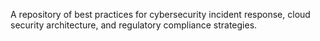 A repository of best practices for cybersecurity incident response, cloud security architecture, and regulatory compliance strategies.
